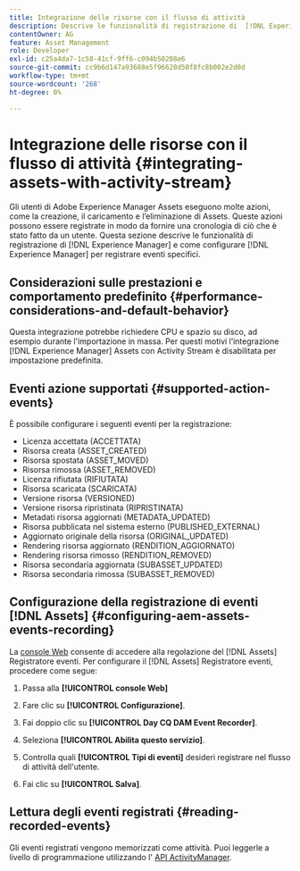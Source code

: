 ```yaml
---
title: Integrazione delle risorse con il flusso di attività
description: Descrive le funzionalità di registrazione di  [!DNL Experience Manager] and how to configure [!DNL Experience Manager] per registrare eventi specifici.
contentOwner: AG
feature: Asset Management
role: Developer
exl-id: c25a4da7-1c58-41cf-9ff6-c094b50208e6
source-git-commit: cc9b6d147a93688e5f96620d50f8fc8b002e2d0d
workflow-type: tm+mt
source-wordcount: '268'
ht-degree: 0%

---
```


# Integrazione delle risorse con il flusso di attività {#integrating-assets-with-activity-stream}

Gli utenti di Adobe Experience Manager Assets eseguono molte azioni, come la creazione, il caricamento e l’eliminazione di Assets. Queste azioni possono essere registrate in modo da fornire una cronologia di ciò che è stato fatto da un utente. Questa sezione descrive le funzionalità di registrazione di [!DNL Experience Manager] e come configurare [!DNL Experience Manager] per registrare eventi specifici.

## Considerazioni sulle prestazioni e comportamento predefinito {#performance-considerations-and-default-behavior}

Questa integrazione potrebbe richiedere CPU e spazio su disco, ad esempio durante l&#39;importazione in massa. Per questi motivi l’integrazione [!DNL Experience Manager] Assets con Activity Stream è disabilitata per impostazione predefinita.

## Eventi azione supportati {#supported-action-events}

È possibile configurare i seguenti eventi per la registrazione:

* Licenza accettata (ACCETTATA)
* Risorsa creata (ASSET_CREATED)
* Risorsa spostata (ASSET_MOVED)
* Risorsa rimossa (ASSET_REMOVED)
* Licenza rifiutata (RIFIUTATA)
* Risorsa scaricata (SCARICATA)
* Versione risorsa (VERSIONED)
* Versione risorsa ripristinata (RIPRISTINATA)
* Metadati risorsa aggiornati (METADATA_UPDATED)
* Risorsa pubblicata nel sistema esterno (PUBLISHED_EXTERNAL)
* Aggiornato originale della risorsa (ORIGINAL_UPDATED)
* Rendering risorsa aggiornato (RENDITION_AGGIORNATO)
* Rendering risorsa rimosso (RENDITION_REMOVED)
* Risorsa secondaria aggiornata (SUBASSET_UPDATED)
* Risorsa secondaria rimossa (SUBASSET_REMOVED)

## Configurazione della registrazione di eventi [!DNL Assets] {#configuring-aem-assets-events-recording}

La [console Web](/help/sites-deploying/configuring-osgi.md) consente di accedere alla regolazione del [!DNL Assets] Registratore eventi. Per configurare il [!DNL Assets] Registratore eventi, procedere come segue:

1. Passa alla **[!UICONTROL console Web]**

1. Fare clic su **[!UICONTROL Configurazione]**.

1. Fai doppio clic su **[!UICONTROL Day CQ DAM Event Recorder]**.

1. Seleziona **[!UICONTROL Abilita questo servizio]**.

1. Controlla quali **[!UICONTROL Tipi di eventi]** desideri registrare nel flusso di attività dell&#39;utente.

1. Fai clic su **[!UICONTROL Salva]**.

## Lettura degli eventi registrati {#reading-recorded-events}

Gli eventi registrati vengono memorizzati come attività. Puoi leggerle a livello di programmazione utilizzando l&#39; [API ActivityManager](https://helpx.adobe.com/experience-manager/6-4/sites/developing/using/reference-materials/javadoc/com/adobe/granite/activitystreams/ActivityManager.html).
